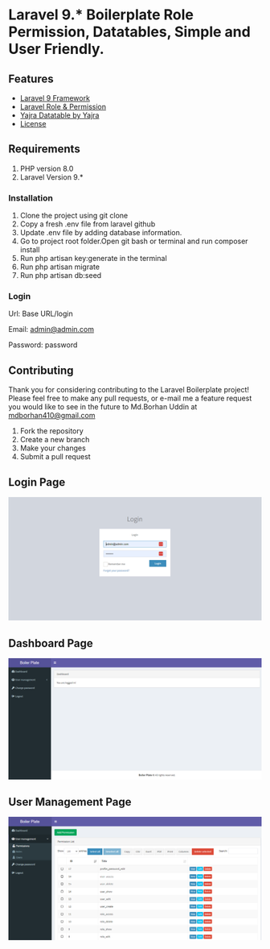 # Laravel 9.* Boilerplate Role Permission, Datatables, Simple and User Friendly.

## Features

- [Laravel 9 Framework](#Laravel)
- [Laravel Role & Permission](#Laravel)
- [Yajra Datatable by Yajra](#yajradatatable)
- [License](#license)

## Requirements

1. PHP version 8.0
2. Laravel Version 9.*


### Installation

1. Clone the project using git clone   
2. Copy a fresh .env file from laravel github    
3. Update .env file by adding database information.  
4. Go to project root folder.Open git bash or terminal and run  composer install       
5. Run php artisan key:generate in the terminal    
6. Run php artisan migrate
7. Run php artisan db:seed
### Login

Url: Base URL/login

Email: admin@admin.com

Password: password



## Contributing

Thank you for considering contributing to the Laravel Boilerplate project! Please feel free to make any pull requests, or e-mail me a feature request you would like to see in the future to Md.Borhan Uddin at mdborhan410@gmail.com

1. Fork the repository
2. Create a new branch
3. Make your changes
4. Submit a pull request

## Login Page 
![Login Page](public/img/login.png)
## Dashboard Page 
![Login Page](public/img/dashboard.png)
## User Management Page 
![Login Page](public/img/permission.png)

